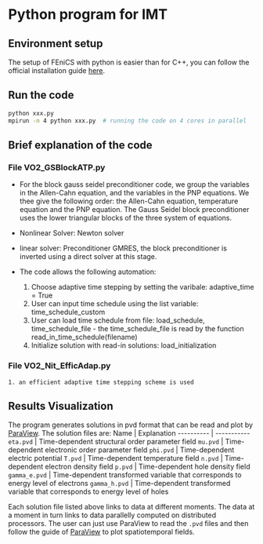 # Python program for IMT

## Environment setup
The setup of FEniCS with python is easier than for C++, you can follow the official installation guide [here](https://fenicsproject.org/download/archive/).

## Run the code 
```sh
python xxx.py
mpirun -n 4 python xxx.py  # running the code on 4 cores in parallel
```

## Brief explanation of the code
### File VO2_GSBlockATP.py 
-    For the block gauss seidel preconditioner code, we group the variables in the Allen-Cahn equation, and the variables in the PNP equations. We thee give the following order: the Allen-Cahn equation, temperature equation and the PNP equation. The Gauss Seidel block preconditioner uses the lower triangular blocks of the three system of equations. 
-   Nonlinear Solver: Newton solver 
-   linear solver: Preconditioner GMRES, the block preconditioner is inverted using a direct solver at this stage. 

- The code allows the following automation:
    1. Choose adaptive time stepping by setting the varibale:  adaptive_time = True 
    2. User can input time schedule using the list variable: time_schedule_custom
    3. User can load time schedule from file: load_schedule, time_schedule_file
            - the time_schedule_file is read by the function read_in_time_schedule(filename)
    4. Initialize solution with read-in solutions: load_initialization

### File VO2_Nit_EfficAdap.py 
	1. an efficient adaptive time stepping scheme is used

## Results Visualization
The program generates solutions in pvd format that can be read and plot by [ParaView](https://www.paraview.org "ParaView website"). The solution files are:
Name       | Explanation
---------- | -----------
`eta.pvd`  | Time-dependent structural order parameter field
`mu.pvd`  | Time-dependent electronic order parameter field
`phi.pvd`  | Time-dependent electric potential
`T.pvd`    | Time-dependent temperature field
`n.pvd`    | Time-dependent electron density field
`p.pvd`    | Time-dependent hole density field
`gamma_e.pvd` | Time-dependent transformed variable that corresponds to energy level of electrons
`gamma_h.pvd` | Time-dependent transformed variable that corresponds to energy level of holes 

Each solution file listed above links to data at different moments. The data at a moment in turn links to data parallelly computed on distributed processors. The user can just use ParaView to read the `.pvd` files and then follow the guide of [ParaView](https://docs.paraview.org/en/latest/UsersGuide/index.html "ParaView user's guide") to plot spatiotemporal fields.
